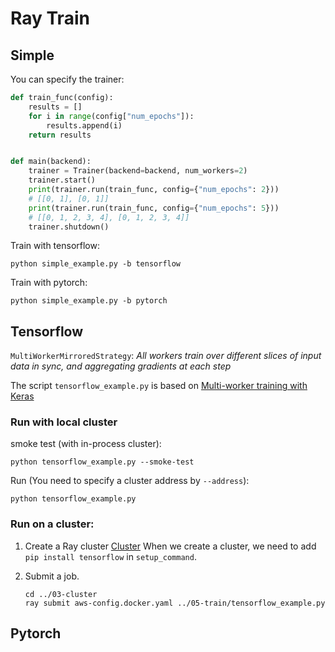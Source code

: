 # Ray Train

## Simple

You can specify the trainer:

```python
def train_func(config):
    results = []
    for i in range(config["num_epochs"]):
        results.append(i)
    return results


def main(backend):
    trainer = Trainer(backend=backend, num_workers=2)
    trainer.start()
    print(trainer.run(train_func, config={"num_epochs": 2}))
    # [[0, 1], [0, 1]]
    print(trainer.run(train_func, config={"num_epochs": 5}))
    # [[0, 1, 2, 3, 4], [0, 1, 2, 3, 4]]
    trainer.shutdown()
```

Train with tensorflow:

```
python simple_example.py -b tensorflow
```

Train with pytorch:

```
python simple_example.py -b pytorch
```

## Tensorflow

`MultiWorkerMirroredStrategy`: *All workers train over different slices of input data in sync, and aggregating gradients at each step*

The script `tensorflow_example.py` is based on [Multi-worker training with Keras](https://www.tensorflow.org/tutorials/distribute/multi_worker_with_keras)


### Run with local cluster

smoke test (with in-process cluster):

```
python tensorflow_example.py --smoke-test
```

Run (You need to specify a cluster address by `--address`):

```
python tensorflow_example.py
```

### Run on a cluster:

1. Create a Ray cluster [Cluster](../03-cluster/)
    When we create a cluster, we need to add `pip install tensorflow` in `setup_command`.

1. Submit a job.
    ```
    cd ../03-cluster
    ray submit aws-config.docker.yaml ../05-train/tensorflow_example.py
    ```

## Pytorch
